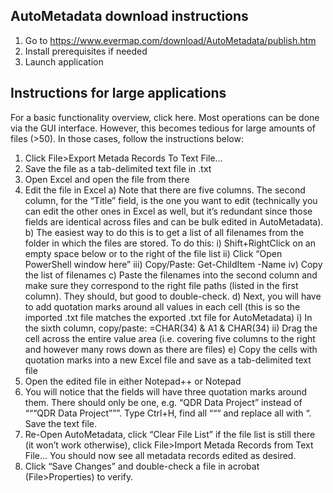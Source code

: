 ## AutoMetadata download instructions 


1. Go to https://www.evermap.com/download/AutoMetadata/publish.htm
2. Install prerequisites if needed
3. Launch application


## Instructions for large applications

For a basic functionality overview, click here. Most operations can be done via the GUI interface. However, this becomes tedious for large amounts of files (>50). In those cases, follow the instructions below:

1. Click File>Export Metada Records To Text File…
2. Save the file as a tab-delimited text file in .txt
3. Open Excel and open the file from there
4. Edit the file in Excel
  a) Note that there are five columns. The second column, for the “Title” field, is the one you want to edit (technically you can edit the other ones in Excel as well, but it’s redundant since those fields are identical across files and can be bulk edited in AutoMetadata).
  b) The easiest way to do this is to get a list of all filenames from the folder in which the files are stored. To do this: 
    i) Shift+RightClick on an empty space below or to the right of the file list
    ii) Click “Open PowerShell window here”
    iii) Copy/Paste: Get-ChildItem -Name
    iv) Copy the list of filenames
  c) Paste the filenames into the second column and make sure they correspond to the right file paths (listed in the first column). They should, but good to double-check.
  d) Next, you will have to add quotation marks around all values in each cell (this is so the imported .txt file matches the exported .txt file for AutoMetadata)
    i) In the sixth column, copy/paste: =CHAR(34) & A1 & CHAR(34)
    ii) Drag the cell across the entire value area (i.e. covering five columns to the right and however many rows down as there are files)
  e) Copy the cells with quotation marks into a new Excel file and save as a tab-delimited text file
5. Open the edited file in either Notepad++ or Notepad
6. You will notice that the fields will have three quotation marks around them. There should only be one, e.g. “QDR Data Project” instead of “““QDR Data Project”””. Type Ctrl+H, find all “““ and replace all with “. Save the text file.
7. Re-Open AutoMetadata, click “Clear File List” if the file list is still there (it won’t work otherwise), click File>Import Metada Records from Text File… You should now see all metadata records edited as desired. 
8. Click “Save Changes” and double-check a file in acrobat (File>Properties) to verify.
